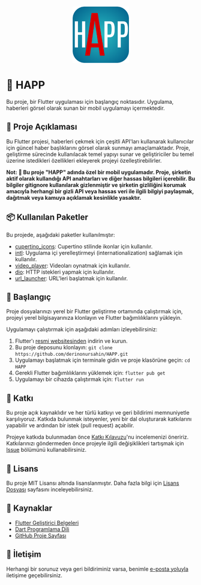 <p align="center">
  <img src="assets/icon/icon.png" alt="HAPP Logo" width="150" height="150">
</p>

# 🚀 HAPP

Bu proje, bir Flutter uygulaması için başlangıç ​​noktasıdır. Uygulama, haberleri görsel olarak sunan bir mobil uygulamayı içermektedir.

## 📝 Proje Açıklaması

Bu Flutter projesi, haberleri çekmek için çeşitli API'ları kullanarak kullanıcılar için güncel haber başlıklarını görsel olarak sunmayı amaçlamaktadır. Proje, geliştirme sürecinde kullanılacak temel yapıyı sunar ve geliştiriciler bu temel üzerine istedikleri özellikleri ekleyerek projeyi özelleştirebilirler.

**Not: 🙈 Bu proje "HAPP" adında özel bir mobil uygulamadır. Proje, şirketin aktif olarak kullandığı API anahtarları ve diğer hassas bilgileri içerebilir. Bu bilgiler gitignore kullanılarak gizlenmiştir ve şirketin gizliliğini korumak amacıyla herhangi bir gizli API veya hassas veri ile ilgili bilgiyi paylaşmak, dağıtmak veya kamuya açıklamak kesinlikle yasaktır.**

## 📦 Kullanılan Paketler

Bu projede, aşağıdaki paketler kullanılmıştır:

- [cupertino_icons](https://pub.dev/packages/cupertino_icons): Cupertino stilinde ikonlar için kullanılır.
- [intl](https://pub.dev/packages/intl): Uygulama içi yerelleştirmeyi (internationalization) sağlamak için kullanılır.
- [video_player](https://pub.dev/packages/video_player): Videoları oynatmak için kullanılır.
- [dio](https://pub.dev/packages/dio): HTTP istekleri yapmak için kullanılır.
- [url_launcher](https://pub.dev/packages/url_launcher): URL'leri başlatmak için kullanılır.

## 🚀 Başlangıç

Proje dosyalarınızı yerel bir Flutter geliştirme ortamında çalıştırmak için, projeyi yerel bilgisayarınıza klonlayın ve Flutter bağımlılıklarını yükleyin.

Uygulamayı çalıştırmak için aşağıdaki adımları izleyebilirsiniz:

1. Flutter'ı [resmi websitesinden](https://flutter.dev/docs/get-started/install) indirin ve kurun.
2. Bu proje deposunu klonlayın: `git clone https://github.com/derinonursahin/HAPP.git`
3. Uygulamayı başlatmak için terminale gidin ve proje klasörüne geçin: `cd HAPP`
4. Gerekli Flutter bağımlılıklarını yüklemek için: `flutter pub get`
5. Uygulamayı bir cihazda çalıştırmak için: `flutter run`

## 💪 Katkı

Bu proje açık kaynaklıdır ve her türlü katkıyı ve geri bildirimi memnuniyetle karşılıyoruz. Katkıda bulunmak isteyenler, yeni bir dal oluşturarak katkılarını yapabilir ve ardından bir istek (pull request) açabilir.

Projeye katkıda bulunmadan önce [Katkı Kılavuzu](CONTRIBUTING.md)'nu incelemenizi öneririz. Katkılarınızı göndermeden önce projeyle ilgili değişiklikleri tartışmak için [Issue](https://github.com/derinonursahin/haber_app/issues) bölümünü kullanabilirsiniz.

## 📜 Lisans

Bu proje MIT Lisansı altında lisanslanmıştır. Daha fazla bilgi için [Lisans Dosyası](LICENSE) sayfasını inceleyebilirsiniz.


## 📃 Kaynaklar

- [Flutter Geliştirici Belgeleri](https://flutter.dev/docs)
- [Dart Programlama Dili](https://dart.dev/)
- [GitHub Proje Sayfası](https://github.com/derinonursahin/HAPP)

## 📧 İletişim

Herhangi bir sorunuz veya geri bildiriminiz varsa, benimle [e-posta yoluyla](mailto:derinonursahin@example.com) iletişime geçebilirsiniz.
